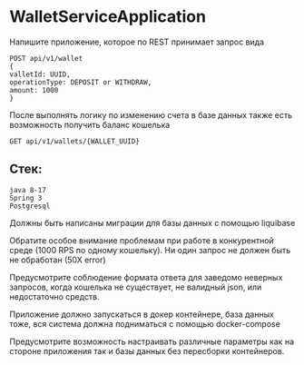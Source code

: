 # WalletServiceApplication

Напишите приложение, которое по REST принимает запрос вида

```
POST api/v1/wallet
{
valletId: UUID,
operationType: DEPOSIT or WITHDRAW,
amount: 1000
}
```
После выполнять логику по изменению счета в базе данных
также есть возможность получить баланс кошелька
```
GET api/v1/wallets/{WALLET_UUID}
```

## Стек:
```
java 8-17  
Spring 3  
Postgresql
```
Должны быть написаны миграции для базы данных с помощью liquibase  

Обратите особое внимание проблемам при работе в конкурентной среде (1000 RPS по
одному кошельку). Ни один запрос не должен быть не обработан (50Х error)

Предусмотрите соблюдение формата ответа для заведомо неверных запросов, когда
кошелька не существует, не валидный json, или недостаточно средств.

Приложение должно запускаться в докер контейнере, база данных тоже, 
вся система должна подниматься с помощью docker-compose

Предусмотрите возможность настраивать различные параметры как на стороне
приложения так и базы данных без пересборки контейнеров.